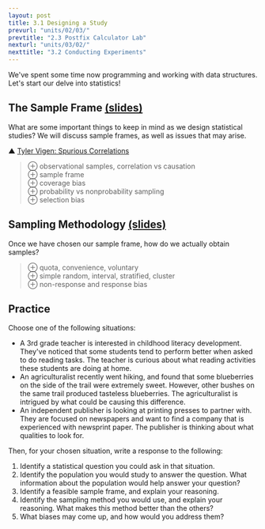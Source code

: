 ```yaml
---
layout: post
title: 3.1 Designing a Study
prevurl: "units/02/03/"
prevtitle: "2.3 Postfix Calculator Lab"
nexturl: "units/03/02/"
nexttitle: "3.2 Conducting Experiments"
---
```

We've spent some time now programming and working with data structures. Let's start our delve into statistics!

## The Sample Frame [(slides)][frame]
What are some important things to keep in mind as we design statistical studies? We will discuss sample frames, as well as issues that may arise.

▲ [Tyler Vigen: Spurious Correlations](https://www.tylervigen.com/spurious-correlations)

> ⊕ observational samples, correlation vs causation  
> ⊕ sample frame  
> ⊕ coverage bias  
> ⊕ probability vs nonprobability sampling  
> ⊕ selection bias

## Sampling Methodology [(slides)][method]
Once we have chosen our sample frame, how do we actually obtain samples?

> ⊕ quota, convenience, voluntary  
> ⊕ simple random, interval, stratified, cluster  
> ⊕ non-response and response bias

## Practice
Choose one of the following situations:
  - A 3rd grade teacher is interested in childhood literacy development. They've noticed that some students tend to perform better when asked to do reading tasks. The teacher is curious about what reading activities these students are doing at home.
  - An agriculturalist recently went hiking, and found that some blueberries on the side of the trail were extremely sweet. However, other bushes on the same trail produced tasteless blueberries. The agriculturalist is intrigued by what could be causing this difference.
  - An independent publisher is looking at printing presses to partner with. They are focused on newspapers and want to find a company that is experienced with newsprint paper. The publisher is thinking about what qualities to look for.

Then, for your chosen situation, write a response to the following:
  1. Identify a statistical question you could ask in that situation.
  1. Identify the population you would study to answer the question. What information about the population would help answer your question?
  1. Identify a feasible sample frame, and explain your reasoning.
  1. Identify the sampling method you would use, and explain your reasoning. What makes this method better than the others?
  1. What biases may come up, and how would you address them?

[frame]: https://docs.google.com/presentation/d/1bR3tGyDemp-GymvUXOgPLkuDqQ2DBIK2tih6kQr4XKo/edit?usp=sharing
[method]: https://docs.google.com/presentation/d/1H_QYRpDiQvv_zHzqqWa9RG7wYwYwo3oa7IrfSBP1HCo/edit?usp=sharing